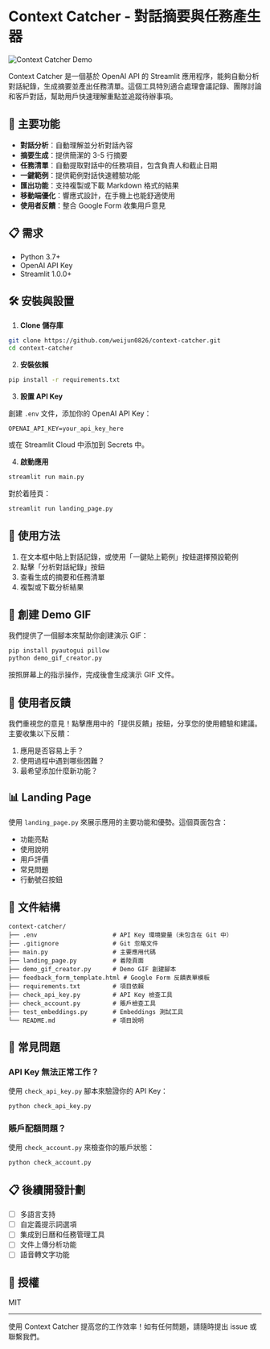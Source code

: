 # Context Catcher - 對話摘要與任務產生器

![Context Catcher Demo](demo_screenshot.png)

Context Catcher 是一個基於 OpenAI API 的 Streamlit 應用程序，能夠自動分析對話紀錄，生成摘要並產出任務清單。這個工具特別適合處理會議記錄、團隊討論和客戶對話，幫助用戶快速理解重點並追蹤待辦事項。

## 🚀 主要功能

- **對話分析**：自動理解並分析對話內容
- **摘要生成**：提供簡潔的 3-5 行摘要
- **任務清單**：自動提取對話中的任務項目，包含負責人和截止日期
- **一鍵範例**：提供範例對話快速體驗功能
- **匯出功能**：支持複製或下載 Markdown 格式的結果
- **移動端優化**：響應式設計，在手機上也能舒適使用
- **使用者反饋**：整合 Google Form 收集用戶意見

## 📋 需求

- Python 3.7+
- OpenAI API Key
- Streamlit 1.0.0+

## 🛠️ 安裝與設置

1. **Clone 儲存庫**

```bash
git clone https://github.com/weijun0826/context-catcher.git
cd context-catcher
```

2. **安裝依賴**

```bash
pip install -r requirements.txt
```

3. **設置 API Key**

創建 `.env` 文件，添加你的 OpenAI API Key：

```
OPENAI_API_KEY=your_api_key_here
```

或在 Streamlit Cloud 中添加到 Secrets 中。

4. **啟動應用**

```bash
streamlit run main.py
```

對於着陸頁：

```bash
streamlit run landing_page.py
```

## 📱 使用方法

1. 在文本框中貼上對話記錄，或使用「一鍵貼上範例」按鈕選擇預設範例
2. 點擊「分析對話紀錄」按鈕
3. 查看生成的摘要和任務清單
4. 複製或下載分析結果

## 📸 創建 Demo GIF

我們提供了一個腳本來幫助你創建演示 GIF：

```bash
pip install pyautogui pillow
python demo_gif_creator.py
```

按照屏幕上的指示操作，完成後會生成演示 GIF 文件。

## 🔄 使用者反饋

我們重視您的意見！點擊應用中的「提供反饋」按鈕，分享您的使用體驗和建議。主要收集以下反饋：

1. 應用是否容易上手？
2. 使用過程中遇到哪些困難？
3. 最希望添加什麼新功能？

## 📊 Landing Page

使用 `landing_page.py` 來展示應用的主要功能和優勢。這個頁面包含：

- 功能亮點
- 使用說明
- 用戶評價
- 常見問題
- 行動號召按鈕

## 📄 文件結構

```
context-catcher/
├── .env                     # API Key 環境變量（未包含在 Git 中）
├── .gitignore               # Git 忽略文件
├── main.py                  # 主要應用代碼
├── landing_page.py          # 着陸頁面
├── demo_gif_creator.py      # Demo GIF 創建腳本
├── feedback_form_template.html # Google Form 反饋表單模板
├── requirements.txt         # 項目依賴
├── check_api_key.py         # API Key 檢查工具
├── check_account.py         # 賬戶檢查工具
├── test_embeddings.py       # Embeddings 測試工具
└── README.md                # 項目說明
```

## 🤔 常見問題

### API Key 無法正常工作？

使用 `check_api_key.py` 腳本來驗證你的 API Key：

```bash
python check_api_key.py
```

### 賬戶配額問題？

使用 `check_account.py` 來檢查你的賬戶狀態：

```bash
python check_account.py
```

## 📋 後續開發計劃

- [ ] 多語言支持
- [ ] 自定義提示詞選項
- [ ] 集成到日曆和任務管理工具
- [ ] 文件上傳分析功能
- [ ] 語音轉文字功能

## 📝 授權

MIT

---

使用 Context Catcher 提高您的工作效率！如有任何問題，請隨時提出 issue 或聯繫我們。
